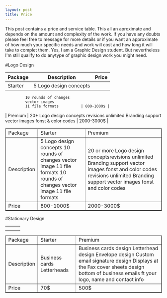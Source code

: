```yaml
---
layout: post
title: Price
---
```

 
This post contains a price and service table. This all an aproximate and depends on the amount and complexity of the work. If you have any doubts please feel free to message for more details or if you want an approximate of how much your specific needs and work will cost and how long it will take to complet them. Yes, I am a Graphic Design student. But nevertheless I'm still qualify to do anytype of graphic design work you might need. 




#Logo Design

| Package  | Description              |  Price    |
|----------|--------------------------|-----------|
|  Starter | 5 Logo design concepts 
             10 rounds of changes 
             vector images 
             11 file formats          | 800-1000$ |
|  Premium | 20+ Logo design concepts 
             revisions unlimited 
             Branding support 
             vector images fonst 
             & color codes           | 2000-3000$ |

<html>

<body>
<table width="200" border="1">
  <tbody>
    <tr>
      <td>Package</td>
      <td>Starter</td>
      <td>Premium</td>
    </tr>
    <tr>
      <td>Description</td>
      <td>5 Logo design concepts 10 rounds of changes vector image 11 file formats
          10 rounds of changes vector image 11 file formats
</td>
      <td>20 or more Logo design conceptsrevisions unlimited Branding support vector images fonst and color codes
          revisions unlimited Branding support vector images fonst and color codes
 </td>
    </tr>
    <tr>
      <td>Price</td>
      <td>800-1000$</td>
      <td>2000-3000$</td>
    </tr>
  </tbody>
</table>


#Stationary Design

|   |   |   |
|---|---|---|
|   |   |   |
|   |   |   |

<table width="200" border="1">
  <tbody>
    <tr>
      <td>Package</td>
      <td>Starter</td>
      <td>Premium</td>
    </tr>
    <tr>
      <td>Description</td>
      <td>Business cards Letterheads
</td>
      <td>Business cards design Letterhead design Envelope design Custom email signature design Displays at the Fax cover sheets design bottom of business emails ft your logo, name and contact info
 </td>
    </tr>
    <tr>
      <td>Price</td>
      <td>70$</td>
      <td>500$</td>
    </tr>
  </tbody>
</table>
</body>
</html>









